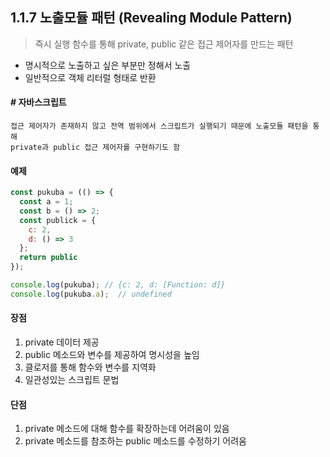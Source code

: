 
## 1.1.7 노출모듈 패턴 (Revealing Module Pattern)

> 즉시 실행 함수를 통해 private, public 같은 접근 제어자를 만드는 패턴

- 명시적으로 노출하고 싶은 부분만 정해서 노출
- 일반적으로 객체 리터럴 형태로 반환

#### # 자바스크립트

```
접근 제어자가 존재하지 않고 전역 범위에서 스크립트가 실행되기 때문에 노출모듈 패턴을 통해 
private과 public 접근 제어자를 구현하기도 함
```

#### 예제

```javascript
const pukuba = (() => {
  const a = 1;
  const b = () => 2;
  const publick = {
    c: 2,
    d: () => 3
  };
  return public
});

console.log(pukuba); // {c: 2, d: [Function: d]}
console.log(pukuba.a);  // undefined
```

#### 장점

1. private 데이터 제공
2. public 메소드와 변수를 제공하여 명시성을 높임
3. 클로저를 통해 함수와 변수를 지역화
4. 일관성있는 스크립트 문법

#### 단점

1. private 메소드에 대해 함수를 확장하는데 어려움이 있음
2. private 메소드를 참조하는 public 메소드를 수정하기 어려움